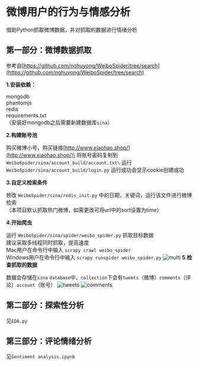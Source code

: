 # 微博用户的行为与情感分析
借助Python抓取微博数据，并对抓取的数据进行情绪分析

## 第一部分：微博数据抓取
参考自[https://github.com/nghuyong/WeiboSpider/tree/search](https://github.com/nghuyong/WeiboSpider/tree/search)

**1.安装依赖：**

mongodb\
phantomjs\
redis\
requirements.txt\
（安装好mongodb之后需要新建数据库`sina`）

**2.构建账号池**

购买微博小号，购买链接[http://www.xiaohao.shop/](http://www.xiaohao.shop/)\
将账号密码复制到 `WeiboSpider/sina/account_build/account.txt\`
运行 `WeiboSpider/sina/account_build/login.py`
运行成功会显示cookie创建成功

**3.自定义检索条件**

修改 `WeiboSpider/sina/redis_init.py` 中的日期，关键词，运行该文件进行微博检索\
（本项目默认抓取热门微博，如需更改可将url中的sort设置为time）

**4.开始爬虫**

运行 `WeiboSpider/sina/spider/weibo_spider.py` 抓取目标数据\
建议采取多线程同时抓取，提高速度\
Mac用户在命令行中输入 `scrapy crawl weibo_spider` \
Windows用户在命令行中输入 `scrapy runspider weibo_spider.py` 
![multi](https://github.com/CUHKSZ-TQL/WeiboSpider_SentimentAnalysis/blob/master/WeiboSpider/Images/multi.png)
**5.检查抓取的数据**

数据会存储在`sina` `database`中，`collection`下会有`tweets`（微博）`comments`（评论）`account`（账号）
![tweets](https://github.com/CUHKSZ-TQL/WeiboSpider_SentimentAnalysis/blob/master/WeiboSpider/Images/tweets.png)
![comments](https://github.com/CUHKSZ-TQL/WeiboSpider_SentimentAnalysis/blob/master/WeiboSpider/Images/comments.png)

## 第二部分：探索性分析
见`EDA.py`

## 第三部分：评论情绪分析
见`Sentiment analysis.ipynb`
